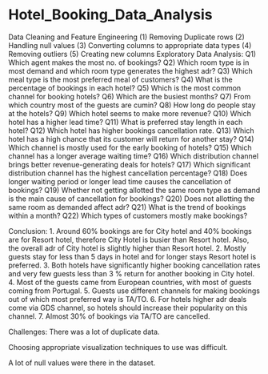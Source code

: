 # Hotel_Booking_Data_Analysis

Data Cleaning and Feature Engineering (1) Removing Duplicate rows (2) Handling null values (3) Converting columns to appropriate data types (4) Removing outliers (5) Creating new columns Exploratory Data Analysis: Q1) Which agent makes the most no. of bookings? Q2) Which room type is in most demand and which room type generates the highest adr? Q3) Which meal type is the most preferred meal of customers? Q4) What is the percentage of bookings in each hotel? Q5) Which is the most common channel for booking hotels? Q6) Which are the busiest months? Q7) From which country most of the guests are cumin? Q8) How long do people stay at the hotels? Q9) Which hotel seems to make more revenue? Q10) Which hotel has a higher lead time? Q11) What is preferred stay length in each hotel? Q12) Which hotel has higher bookings cancellation rate. Q13) Which hotel has a high chance that its customer will return for another stay? Q14) Which channel is mostly used for the early booking of hotels? Q15) Which channel has a longer average waiting time? Q16) Which distribution channel brings better revenue-generating deals for hotels? Q17) Which significant distribution channel has the highest cancellation percentage? Q18) Does longer waiting period or longer lead time causes the cancellation of bookings? Q19) Whether not getting allotted the same room type as demand is the main cause of cancellation for bookings? Q20) Does not allotting the same room as demanded affect adr? Q21) What is the trend of bookings within a month? Q22) Which types of customers mostly make bookings?

Conclusion: 1. Around 60% bookings are for City hotel and 40% bookings are for Resort hotel, therefore City Hotel is busier than Resort hotel. Also, the overall adr of City hotel is slightly higher than Resort hotel. 2. Mostly guests stay for less than 5 days in hotel and for longer stays Resort hotel is preferred. 3. Both hotels have significantly higher booking cancellation rates and very few guests less than 3 % return for another booking in City hotel. 4. Most of the guests came from European countries, with most of guests coming from Portugal. 5. Guests use different channels for making bookings out of which most preferred way is TA/TO. 6. For hotels higher adr deals come via GDS channel, so hotels should increase their popularity on this channel. 7. Almost 30% of bookings via TA/TO are cancelled.

Challenges: There was a lot of duplicate data.

Choosing appropriate visualization techniques to use was difficult.

A lot of null values were there in the dataset.
